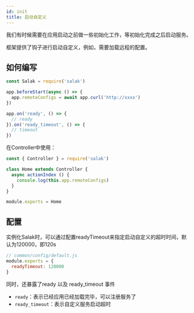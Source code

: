 ```yaml
---
id: init
title: 启动自定义
---
```


我们有时候需要在应用启动之前做一些初始化工作，等初始化完成之后启动服务。

框架提供了钩子进行启动自定义，例如，需要加载远程的配置。

## 如何编写

```javascript
const Salak = require('salak')

app.beforeStart(async () => {
  app.remoteConfigs = await app.curl('http://xxxx')
})

app.on('ready', () => {
  // ready
}).on('ready_timeout', () => {
  // timeout
})
```

在Controller中使用：

```javascript
const { Controller } = require('salak')

class Home extends Controller {
  async actionIndex () {
    console.log(this.app.remoteConfigs)
  }
}

module.exports = Home
```

## 配置

实例化Salak时，可以通过配置readyTimeout来指定启动自定义的超时时间，默认为120000，即120s

```javascript
// common/config/default.js
module.exports = {
  readyTimeout: 120000
}
```

同时，还暴露了ready 以及 ready_timeout 事件

- `ready`：表示已经应用已经加载完毕，可以注册服务了  
- `ready_timeout`：表示自定义服务启动超时
